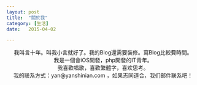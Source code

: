 ```yaml
---
layout: post
title:  "關於我"
category: [生活]
date:   2015-04-02 

---
```

<center>我叫言十年。叫我小言就好了。我的Blog還需要裝修。寫Blog比較費時間。</center>

<center>
我是一個會iOS開發，php開發的IT青年。
</center>

<center>
我喜歡唱歌，喜歡繁體字，喜欢思考。
</center>

<center> 
我的联系方式：yan@yanshinian.com ，如果志同道合，我们邮件联系吧！
</center>

